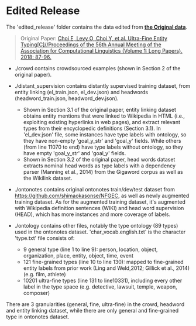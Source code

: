 # Edited Release

The 'edited_release' folder contains the data edited from [**the Original data**](https://www.cs.utexas.edu/~eunsol/html_pages/open_entity.html).

>Original Paper: [Choi E, Levy O, Choi Y, et al. Ultra-Fine Entity Typing[C]//Proceedings of the 56th Annual Meeting of the Association for Computational Linguistics (Volume 1: Long Papers). 2018: 87-96.](https://arxiv.org/abs/1807.04905)  

- ./crowd
contains crowdsourced examples (shown in Section 2 of the original paper).

- ./distant_supervision
contains distantly supervised training dataset, from entity linking (el_train.json, el_dev.json) and headwords 
(headword_train.json, headword_dev.json).
  - Shown in Section 3.1 of the original paper, entity linking dataset obtains entity mentions that were linked to Wikipedia
  in HTML (i.e., exploiting existing hyperlinks in web pages), and extract relevant types from their encyclopedic definitions
  (Section 3.1). In 'el_dev.json' file, some instances have type labels with ontology, so they have non-empty 'goal_y_str'
  and 'goal_y' fields. While others (from line 11070 to end) have type labels without ontology, so they have empty 'goal_y_str'
  and 'goal_y' fields.
  - Shown in Section 3.2 of the original paper, head words dataset extracts nominal head words as type labels with a dependency 
  parser (Manning et al., 2014) from the Gigaword corpus as well as the Wikilink dataset.

- ./ontonotes
contains original ontonotes train/dev/test dataset from https://github.com/shimaokasonse/NFGEC, as well as newly augmented
training dataset.  As for the augmented training dataset, it's augmented with Wikipedia definition sentences (WIKI) and
head word supervision (HEAD), which has more instances and more coverage of labels. 

- ./ontology
contains other files, notably the type ontology (89 types) used in the ontonotes dataset. 'char_vocab.english.txt' is 
the character  'type.txt' file consists of:
  - 9 general type (line 1 to line 9): person, location, object, organization, place, entity, object, time, event
  - 121 fine-grained types (line 10 to line 130): mapped to fine-grained entity labels from prior work (Ling and Weld,2012;
  Gillick et al., 2014) (e.g. film, athlete)
  - 10201 ultra-fine types (line 131 to line10331), including every other label in the type space (e.g. detective, lawsuit,
  temple, weapon, composer)

There are 3 granularities (general, fine, ultra-fine) in the crowd, headword and entity linking dataset, while there are
only general and fine-grained type in ontonotes dataset.